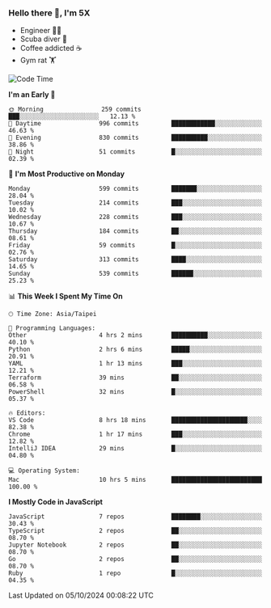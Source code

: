 ### Hello there 👋, I'm 5X

* Engineer 👨‍💻
* Scuba diver 🤿
* Coffee addicted ☕️
* Gym rat 🏋️

<!--START_SECTION:waka-->
![Code Time](http://img.shields.io/badge/Code%20Time-1%2C235%20hrs%2011%20mins-blue)

**I'm an Early 🐤** 

```text
🌞 Morning                259 commits         ███░░░░░░░░░░░░░░░░░░░░░░   12.13 % 
🌆 Daytime                996 commits         ████████████░░░░░░░░░░░░░   46.63 % 
🌃 Evening                830 commits         ██████████░░░░░░░░░░░░░░░   38.86 % 
🌙 Night                  51 commits          █░░░░░░░░░░░░░░░░░░░░░░░░   02.39 % 
```
📅 **I'm Most Productive on Monday** 

```text
Monday                   599 commits         ███████░░░░░░░░░░░░░░░░░░   28.04 % 
Tuesday                  214 commits         ███░░░░░░░░░░░░░░░░░░░░░░   10.02 % 
Wednesday                228 commits         ███░░░░░░░░░░░░░░░░░░░░░░   10.67 % 
Thursday                 184 commits         ██░░░░░░░░░░░░░░░░░░░░░░░   08.61 % 
Friday                   59 commits          █░░░░░░░░░░░░░░░░░░░░░░░░   02.76 % 
Saturday                 313 commits         ████░░░░░░░░░░░░░░░░░░░░░   14.65 % 
Sunday                   539 commits         ██████░░░░░░░░░░░░░░░░░░░   25.23 % 
```


📊 **This Week I Spent My Time On** 

```text
🕑︎ Time Zone: Asia/Taipei

💬 Programming Languages: 
Other                    4 hrs 2 mins        ██████████░░░░░░░░░░░░░░░   40.10 % 
Python                   2 hrs 6 mins        █████░░░░░░░░░░░░░░░░░░░░   20.91 % 
YAML                     1 hr 13 mins        ███░░░░░░░░░░░░░░░░░░░░░░   12.21 % 
Terraform                39 mins             ██░░░░░░░░░░░░░░░░░░░░░░░   06.58 % 
PowerShell               32 mins             █░░░░░░░░░░░░░░░░░░░░░░░░   05.37 % 

🔥 Editors: 
VS Code                  8 hrs 18 mins       █████████████████████░░░░   82.38 % 
Chrome                   1 hr 17 mins        ███░░░░░░░░░░░░░░░░░░░░░░   12.82 % 
IntelliJ IDEA            29 mins             █░░░░░░░░░░░░░░░░░░░░░░░░   04.80 % 

💻 Operating System: 
Mac                      10 hrs 5 mins       █████████████████████████   100.00 % 
```

**I Mostly Code in JavaScript** 

```text
JavaScript               7 repos             ████████░░░░░░░░░░░░░░░░░   30.43 % 
TypeScript               2 repos             ██░░░░░░░░░░░░░░░░░░░░░░░   08.70 % 
Jupyter Notebook         2 repos             ██░░░░░░░░░░░░░░░░░░░░░░░   08.70 % 
Go                       2 repos             ██░░░░░░░░░░░░░░░░░░░░░░░   08.70 % 
Ruby                     1 repo              █░░░░░░░░░░░░░░░░░░░░░░░░   04.35 % 
```




 Last Updated on 05/10/2024 00:08:22 UTC
<!--END_SECTION:waka-->
